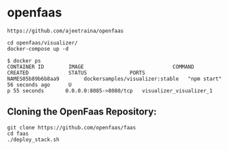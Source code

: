 # openfaas

```
https://github.com/ajeetraina/openfaas
```

```
cd openfaas/visualizer/
docker-compose up -d
```

```
$ docker ps
CONTAINER ID        IMAGE                             COMMAND             CREATED             STATUS              PORTS                    NAMES05b89b6b8aa9        dockersamples/visualizer:stable   "npm start"         56 seconds ago      U
p 55 seconds       0.0.0.0:8085->8080/tcp   visualizer_visualizer_1
```

## Cloning the OpenFaas Repository:

```
git clone https://github.com/openfaas/faas
cd faas
./deploy_stack.sh
```

